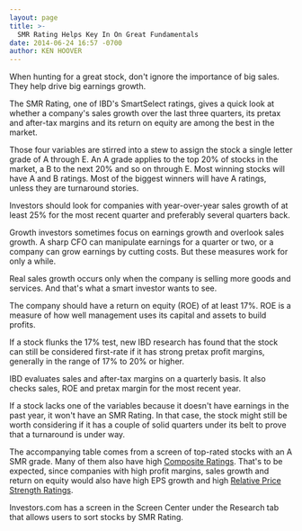 ```yaml
---
layout: page
title: >-
  SMR Rating Helps Key In On Great Fundamentals
date: 2014-06-24 16:57 -0700
author: KEN HOOVER
---
```





When hunting for a great stock, don't ignore the importance of big sales. They help drive big earnings growth.

  

The SMR Rating, one of IBD's SmartSelect ratings, gives a quick look at whether a company's sales growth over the last three quarters, its pretax and after-tax margins and its return on equity are among the best in the market.

  

Those four variables are stirred into a stew to assign the stock a single letter grade of A through E. An A grade applies to the top 20% of stocks in the market, a B to the next 20% and so on through E. Most winning stocks will have A and B ratings. Most of the biggest winners will have A ratings, unless they are turnaround stories.

  

Investors should look for companies with year-over-year sales growth of at least 25% for the most recent quarter and preferably several quarters back.

  

Growth investors sometimes focus on earnings growth and overlook sales growth. A sharp CFO can manipulate earnings for a quarter or two, or a company can grow earnings by cutting costs. But these measures work for only a while.

  

Real sales growth occurs only when the company is selling more goods and services. And that's what a smart investor wants to see.

  

The company should have a return on equity (ROE) of at least 17%. ROE is a measure of how well management uses its capital and assets to build profits.

  

If a stock flunks the 17% test, new IBD research has found that the stock can still be considered first-rate if it has strong pretax profit margins, generally in the range of 17% to 20% or higher.

  

IBD evaluates sales and after-tax margins on a quarterly basis. It also checks sales, ROE and pretax margin for the most recent year.

  

If a stock lacks one of the variables because it doesn't have earnings in the past year, it won't have an SMR Rating. In that case, the stock might still be worth considering if it has a couple of solid quarters under its belt to prove that a turnaround is under way.

  

The accompanying table comes from a screen of top-rated stocks with an A SMR grade. Many of them also have high [Composite Ratings](http://education.investors.com/investors-corner/705408-use-ibd-ratings-to-help-find-leading-stocks.htm?ref=MoreArticles). That's to be expected, since companies with high profit margins, sales growth and return on equity would also have high EPS growth and high [Relative Price Strength Ratings](http://education.investors.com/investors-corner/705832-how-to-find-great-stocks.htm).

  

Investors.com has a screen in the Screen Center under the Research tab that allows users to sort stocks by SMR Rating.




